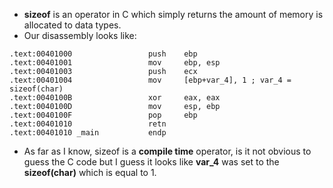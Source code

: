 - **sizeof** is an operator in C which simply returns the amount of memory is allocated to data types.
- Our disassembly looks like:

```
.text:00401000                 push    ebp
.text:00401001                 mov     ebp, esp
.text:00401003                 push    ecx
.text:00401004                 mov     [ebp+var_4], 1 ; var_4 = sizeof(char)
.text:0040100B                 xor     eax, eax
.text:0040100D                 mov     esp, ebp
.text:0040100F                 pop     ebp
.text:00401010                 retn
.text:00401010 _main           endp
```

- As far as I know, sizeof is a **compile time** operator, is it not obvious to guess the C code but I guess it looks like **var_4** was set to the **sizeof(char)** which is equal to 1.
